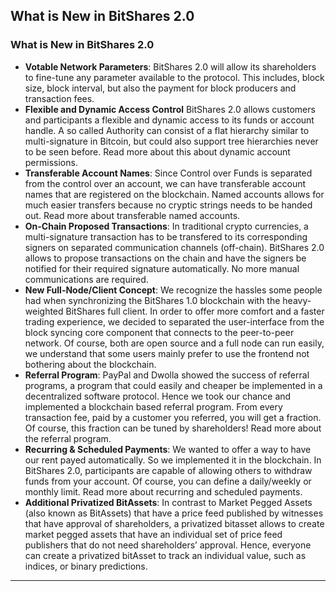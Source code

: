 ## What is New in BitShares 2.0


### What is New in BitShares 2.0

- **Votable Network Parameters**: BitShares 2.0 will allow its shareholders to fine-tune any parameter available to the protocol. This includes, block size, block interval, but also the payment for block producers and transaction fees.
- **Flexible and Dynamic Access Control** BitShares 2.0 allows customers and participants a flexible and dynamic access to its funds or account handle. A so called Authority can consist of a flat hierarchy similar to multi-signature in Bitcoin, but could also support tree hierarchies never to be seen before. Read more about this about dynamic account permissions.
- **Transferable Account Names**: Since Control over Funds is separated from the control over an account, we can have transferable account names that are registered on the blockchain. Named accounts allows for much easier transfers because no cryptic strings needs to be handed out. Read more about transferable named accounts.
- **On-Chain Proposed Transactions**: In traditional crypto currencies, a multi-signature transaction has to be transfered to its corresponding signers on separated communication channels (off-chain). BitShares 2.0 allows to propose transactions on the chain and have the signers be notified for their required signature automatically. No more manual communications are required.
- **New Full-Node/Client Concept**: We recognize the hassles some people had when synchronizing the BitShares 1.0 blockchain with the heavy-weighted BitShares full client. In order to offer more comfort and a faster trading experience, we decided to separated the user-interface from the block syncing core component that connects to the peer-to-peer network. Of course, both are open source and a full node can run easily, we understand that some users mainly prefer to use the frontend not bothering about the blockchain.
- **Referral Program**: PayPal and Dwolla showed the success of referral programs, a program that could easily and cheaper be implemented in a decentralized software protocol. Hence we took our chance and implemented a blockchain based referral program. From every transaction fee, paid by a customer you referred, you will get a fraction. Of course, this fraction can be tuned by shareholders! Read more about the referral program.
- **Recurring & Scheduled Payments**: We wanted to offer a way to have our rent payed automatically. So we implemented it in the blockchain. In BitShares 2.0, participants are capable of allowing others to withdraw funds from your account. Of course, you can define a daily/weekly or monthly limit. Read more about recurring and scheduled payments.
- **Additional Privatized BitAssets**: In contrast to Market Pegged Assets (also known as BitAssets) that have a price feed published by witnesses that have approval of shareholders, a privatized bitasset allows to create market pegged assets that have an individual set of price feed publishers that do not need shareholders’ approval. Hence, everyone can create a privatized bitAsset to track an individual value, such as indices, or binary predictions.

***
